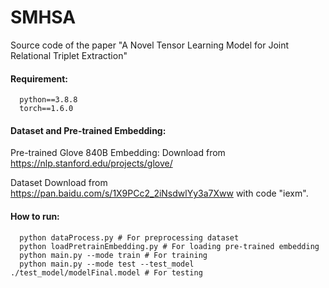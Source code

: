 # SMHSA
Source code of the paper "A Novel Tensor Learning Model for Joint Relational Triplet Extraction"



#### Requirement:

```
  python==3.8.8
  torch==1.6.0
```

#### Dataset and Pre-trained Embedding:
Pre-trained Glove 840B Embedding: Download from https://nlp.stanford.edu/projects/glove/ 

Dataset Download from https://pan.baidu.com/s/1X9PCc2_2iNsdwlYy3a7Xww with code "iexm".


#### How to run:
```
  python dataProcess.py # For preprocessing dataset
  python loadPretrainEmbedding.py # For loading pre-trained embedding 
  python main.py --mode train # For training
  python main.py --mode test --test_model ./test_model/modelFinal.model # For testing
```
